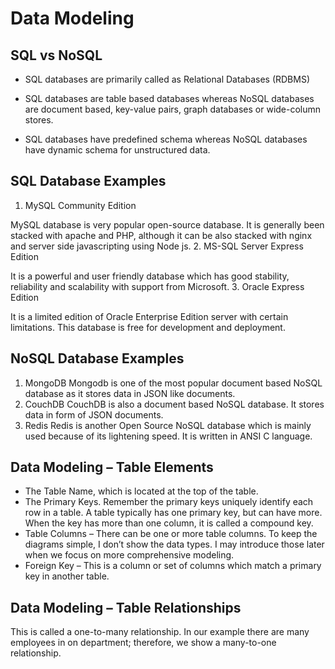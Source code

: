 # Data Modeling

## SQL vs NoSQL

- SQL databases are primarily called as Relational Databases (RDBMS)

- SQL databases are table based databases whereas NoSQL databases are document based, key-value pairs, graph databases or wide-column stores.

- SQL databases have predefined schema whereas NoSQL databases have dynamic schema for unstructured data.

## SQL Database Examples

1. MySQL Community Edition

MySQL database is very popular open-source database. It is generally been stacked with apache and PHP, although it can be also stacked with nginx and server side javascripting using Node js.
2. MS-SQL Server Express Edition

It is a powerful and user friendly database which has good stability, reliability and scalability with support from Microsoft.
3. Oracle Express Edition

It is a limited edition of Oracle Enterprise Edition server with certain limitations. This database is free for development and deployment.

## NoSQL Database Examples

1. MongoDB
Mongodb is one of the most popular document based NoSQL database as it stores data in JSON like documents.
2. CouchDB
CouchDB is also a document based NoSQL database. It stores data in form of JSON documents.
3. Redis
Redis is another Open Source NoSQL database which is mainly used because of its lightening speed. It is written in ANSI C language.

## Data Modeling – Table Elements

- The Table Name, which is located at the top of the table.
- The Primary Keys.  Remember the primary keys uniquely identify each row in a table.  A table typically has one primary key, but can have more.  When the key has more than one column, it is called a compound key.
- Table Columns – There can be one or more table columns.  To keep the diagrams simple, I don’t show the data types.  I may introduce those later when we focus on more comprehensive modeling.
- Foreign Key – This is a column or set of columns which match a primary key in another table.

## Data Modeling – Table Relationships

This is called a one-to-many relationship.
In our example there are many employees in on department; therefore, we show a many-to-one relationship.

